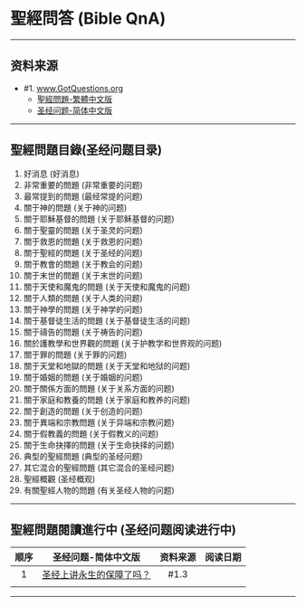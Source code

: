 # 聖經問答 (Bible QnA)

---
## 资料来源
- #1. [www.GotQuestions.org  ](https://www.gotquestions.org/T-Chinese/)
  - [聖經問題-繁體中文版](https://www.gotquestions.org/T-Chinese/)
  - [圣经问题-简体中文版](https://www.gotquestions.org/chinese/)

---
## 聖經問題目錄(圣经问题目录)
1. 好消息 (好消息)
2. 非常重要的問題 (非常重要的问题)
3. 最常提到的問題 (最经常提的问题)
4. 關于神的問題 (关于神的问题)
5. 關于耶穌基督的問題 (关于耶稣基督的问题)
6. 關于聖靈的問題 (关于圣灵的问题)
7. 關于救恩的問題 (关于救恩的问题)
8. 關于聖經的問題 (关于圣经的问题)
9. 關于教會的問題 (关于教会的问题)
10. 關于末世的問題 (关于末世的问题)
1. 關于天使和魔鬼的問題 (关于天使和魔鬼的问题)
11. 關于人類的問題 (关于人类的问题)
12. 關于神學的問題 (关于神学的问题)
13. 關于基督徒生活的問題 (关于基督徒生活的问题)
14. 關于禱告的問題 (关于祷告的问题)
15. 關於護教學和世界觀的問題 (关于护教学和世界观的问题)
16. 關于罪的問題 (关于罪的问题)
17. 關于天堂和地獄的問題 (关于天堂和地狱的问题)
18. 關于婚姻的問題 (关于婚姻的问题)
19. 關于關係方面的問題 (关于关系方面的问题)
20. 關于家庭和教養的問題 (关于家庭和教养的问题)
21. 關于創造的問題 (关于创造的问题)
22. 關于異端和宗教問題 (关于异端和宗教问题)
23. 關于假教義的問題 (关于假教义的问题)
24. 關于生命抉擇的問題 (关于生命抉择的问题)
25. 典型的聖經問題 (典型的圣经问题)
26. 其它混合的聖經問題 (其它混合的圣经问题)
27. 聖經概觀 (圣经概观)
28. 有關聖經人物的問題 (有关圣经人物的问题)

---
## 聖經問題閱讀進行中 (圣经问题阅读进行中)
| 顺序 | 圣经问题-简体中文版 | 资料来源 | 阅读日期 |
|:----:|:-------------:|:----:|:---:|
| 1 | [圣经上讲永生的保障了吗？](https://www.gotquestions.org/chinese/Chinese-Eternal-Security.html) | #1.3| |
|  |  |  |  | 

<!--
| 2 | [一次得救永远得救吗？](https://www.gotquestions.org/chinese/Chinese-Once-Saved-Always.html) | #1.3 |  | 
| 3 | [基督徒受洗有什么重要意义？](https://www.gotquestions.org/chinese/Chinese-Christian-baptism.html) | #1.3 | |
| 1 | []() | #1.3 | |
| 1 | []() | #1.3 | |
| 1 | []() | #1.3 | |
| 1 | []() | #1.3 | |
| 1 | []() | #1.3 | |
| 1 | []() | #1.3 | |
| 1 | []() | #1.3 | |
| 1 | []() | #1.3 | |
| 1 | []() | #1.3 | |
| 1 | []() | #1.3 | |
| 1 | []() | #1.3 | |
-->

<!--
女人应该当牧师/讲道吗？圣经如何说妇女参与事奉的？

圣经如何说同性性关系的？同性恋是罪吗？

圣经如何说纹身/身体穿孔的？

圣经上关于不同种族之间的婚姻是怎么说的？

谁是该隐的妻子？该隐的妻子是他的妹妹吗？

基督徒是怎样看待自杀的？圣经是怎么说自杀的？

宠物／动物也上天堂吗？　宠物／动物有灵魂吗？

死后会发生什么？

圣经如何说十一奉献的？

什么是讲方言的恩赐？现今有讲方言的恩赐吗？用方言祷告是怎么回事？

圣经是怎么说恐龙的？圣经里出现过恐龙吗？

圣经关于饮浓酒/淡酒是怎么说的？基督徒饮浓酒/淡酒是罪吗？

关于赌博圣经怎么说？赌博是罪吗？

圣经是如何教导关于三一神的？

圣经如何说婚前性行为？

耶稣在死后和复活之间的三天在哪里？

关于离婚和再婚圣经怎么说？

手淫——圣经说它是罪吗？
-->
---
